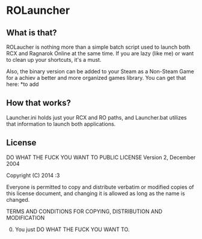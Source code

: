 ROLauncher
==========

What is that?
--------------
ROLaucher is nothing more than a simple batch script used to launch both RCX and Ragnarok Online at the same time.
If you are lazy (like me) or want to clean up your shortcuts, it's a must.

Also, the binary version can be added to your Steam as a Non-Steam Game for a achiev a better and more organized games library.
You can get that here: *to add

How that works?
---------------
Launcher.ini holds just your RCX and RO paths, and Launcher.bat utilizes that information to launch both applications.

License
-------
DO WHAT THE FUCK YOU WANT TO PUBLIC LICENSE 
Version 2, December 2004 

Copyright (C) 2014 :3

 Everyone is permitted to copy and distribute verbatim or modified 
 copies of this license document, and changing it is allowed as long 
 as the name is changed. 

TERMS AND CONDITIONS FOR COPYING, DISTRIBUTION AND MODIFICATION 

0. You just DO WHAT THE FUCK YOU WANT TO.
